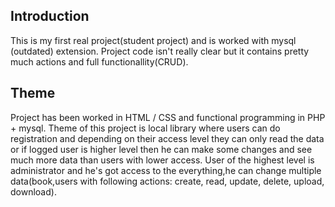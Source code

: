 ## Introduction

This is my first real project(student project) and is worked with mysql (outdated) extension.
Project code isn't  really clear but it contains pretty much actions and full functionallity(CRUD). 

## Theme

Project has been worked in HTML / CSS and functional programming in PHP + mysql. Theme of this project
is local library where users can do registration and depending on their access level they can only read the data or if logged user is higher level then he can
make some changes and see much more data than users with lower access. User of the highest level  is administrator and he's got access to the
everything,he can change multiple data(book,users with following actions: create, read, update, delete, upload, download).
